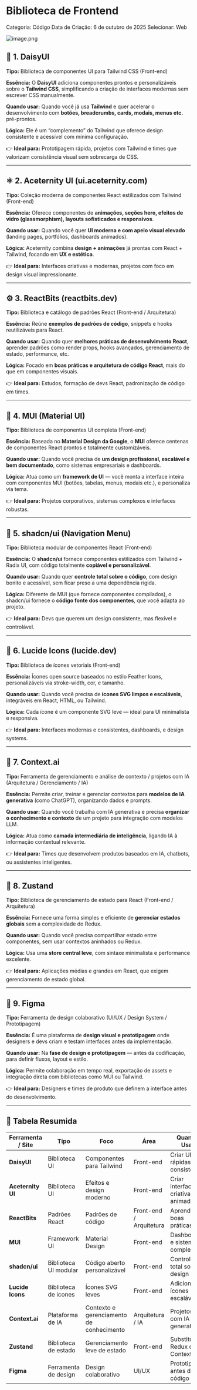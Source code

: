 # Biblioteca de Frontend

Categoria: Código
Data de Criação: 6 de outubro de 2025
Selecionar: Web

![image.png](image.png)

## 🧩 1. DaisyUI

**Tipo:** Biblioteca de componentes UI para Tailwind CSS (Front-end)

**Essência:** O **DaisyUI** adiciona componentes prontos e personalizáveis sobre o **Tailwind CSS**, simplificando a criação de interfaces modernas sem escrever CSS manualmente.

**Quando usar:** Quando você já usa **Tailwind** e quer acelerar o desenvolvimento com **botões, breadcrumbs, cards, modais, menus etc.** pré-prontos.

**Lógica:** Ele é um “complemento” do Tailwind que oferece design consistente e acessível com mínima configuração.

👉 **Ideal para:** Prototipagem rápida, projetos com Tailwind e times que valorizam consistência visual sem sobrecarga de CSS.

---

## ⚛️ 2. Aceternity UI (ui.aceternity.com)

**Tipo:** Coleção moderna de componentes React estilizados com Tailwind (Front-end)

**Essência:** Oferece componentes de **animações, seções hero, efeitos de vidro (glassmorphism), layouts sofisticados e responsivos**.

**Quando usar:** Quando você quer **UI moderna e com apelo visual elevado** (landing pages, portfólios, dashboards animados).

**Lógica:** Aceternity combina **design + animações** já prontas com React + Tailwind, focando em **UX e estética**.

👉 **Ideal para:** Interfaces criativas e modernas, projetos com foco em design visual impressionante.

---

## ⚙️ 3. ReactBits (reactbits.dev)

**Tipo:** Biblioteca e catálogo de padrões React (Front-end / Arquitetura)

**Essência:** Reúne **exemplos de padrões de código**, snippets e hooks reutilizáveis para React.

**Quando usar:** Quando quer **melhores práticas de desenvolvimento React**, aprender padrões como render props, hooks avançados, gerenciamento de estado, performance, etc.

**Lógica:** Focado em **boas práticas e arquitetura de código React**, mais do que em componentes visuais.

👉 **Ideal para:** Estudos, formação de devs React, padronização de código em times.

---

## 🧱 4. MUI (Material UI)

**Tipo:** Biblioteca de componentes UI completa (Front-end)

**Essência:** Baseada no **Material Design da Google**, o **MUI** oferece centenas de componentes React prontos e totalmente customizáveis.

**Quando usar:** Quando você precisa de **um design profissional, escalável e bem documentado**, como sistemas empresariais e dashboards.

**Lógica:** Atua como um **framework de UI** — você monta a interface inteira com componentes MUI (botões, tabelas, menus, modais etc.), e personaliza via tema.

👉 **Ideal para:** Projetos corporativos, sistemas complexos e interfaces robustas.

---

## 🧭 5. shadcn/ui (Navigation Menu)

**Tipo:** Biblioteca modular de componentes React (Front-end)

**Essência:** O **shadcn/ui** fornece componentes estilizados com Tailwind + Radix UI, com código totalmente **copiável e personalizável**.

**Quando usar:** Quando quer **controle total sobre o código**, com design bonito e acessível, sem ficar preso a uma dependência rígida.

**Lógica:** Diferente de MUI (que fornece componentes compilados), o shadcn/ui fornece o **código fonte dos componentes**, que você adapta ao projeto.

👉 **Ideal para:** Devs que querem um design consistente, mas flexível e controlável.

---

## 🔱 6. Lucide Icons (lucide.dev)

**Tipo:** Biblioteca de ícones vetoriais (Front-end)

**Essência:** Ícones open source baseados no estilo Feather Icons, personalizáveis via stroke-width, cor, e tamanho.

**Quando usar:** Quando você precisa de **ícones SVG limpos e escaláveis**, integráveis em React, HTML, ou Tailwind.

**Lógica:** Cada ícone é um componente SVG leve — ideal para UI minimalista e responsiva.

👉 **Ideal para:** Interfaces modernas e consistentes, dashboards, e design systems.

---

## 🧠 7. Context.ai

**Tipo:** Ferramenta de gerenciamento e análise de contexto / projetos com IA (Arquitetura / Gerenciamento / IA)

**Essência:** Permite criar, treinar e gerenciar contextos para **modelos de IA generativa** (como ChatGPT), organizando dados e prompts.

**Quando usar:** Quando você trabalha com IA generativa e precisa **organizar o conhecimento e contexto** de um projeto para integração com modelos LLM.

**Lógica:** Atua como **camada intermediária de inteligência**, ligando IA à informação contextual relevante.

👉 **Ideal para:** Times que desenvolvem produtos baseados em IA, chatbots, ou assistentes inteligentes.

---

## 🧩 8. Zustand

**Tipo:** Biblioteca de gerenciamento de estado para React (Front-end / Arquitetura)

**Essência:** Fornece uma forma simples e eficiente de **gerenciar estados globais** sem a complexidade do Redux.

**Quando usar:** Quando você precisa compartilhar estado entre componentes, sem usar contextos aninhados ou Redux.

**Lógica:** Usa uma **store central leve**, com sintaxe minimalista e performance excelente.

👉 **Ideal para:** Aplicações médias e grandes em React, que exigem gerenciamento de estado global.

---

## 🎨 9. Figma

**Tipo:** Ferramenta de design colaborativo (UI/UX / Design System / Prototipagem)

**Essência:** É uma plataforma de **design visual e prototipagem** onde designers e devs criam e testam interfaces antes da implementação.

**Quando usar:** Na **fase de design e prototipagem** — antes da codificação, para definir fluxos, layout e estilo.

**Lógica:** Permite colaboração em tempo real, exportação de assets e integração direta com bibliotecas como MUI ou Tailwind.

👉 **Ideal para:** Designers e times de produto que definem a interface antes do desenvolvimento.

---

## 🧭 Tabela Resumida

| Ferramenta / Site | Tipo | Foco | Área | Quando Usar | Essência |
| --- | --- | --- | --- | --- | --- |
| **DaisyUI** | Biblioteca UI | Componentes para Tailwind | Front-end | Criar UIs rápidas e consistentes | Complemento visual para Tailwind |
| **Aceternity UI** | Biblioteca UI | Efeitos e design moderno | Front-end | Criar interfaces criativas e animadas | UI com foco em estética |
| **ReactBits** | Padrões React | Padrões de código | Front-end / Arquitetura | Aprender boas práticas | Catálogo de padrões e hooks |
| **MUI** | Framework UI | Material Design | Front-end | Dashboards e sistemas complexos | Componentes React prontos e temáveis |
| **shadcn/ui** | Biblioteca UI modular | Código aberto personalizável | Front-end | Controle total sobre o design | Códigos reutilizáveis em React |
| **Lucide Icons** | Biblioteca de ícones | Ícones SVG leves | Front-end | Adicionar ícones escaláveis | Ícones vetoriais customizáveis |
| **Context.ai** | Plataforma de IA | Contexto e gerenciamento de conhecimento | Arquitetura / IA | Projetos com IA generativa | Gestão e integração de contexto |
| **Zustand** | Biblioteca de estado | Gerenciamento leve de estado | Front-end | Substituir Redux ou Context | Store global simples e performática |
| **Figma** | Ferramenta de design | Design colaborativo | UI/UX | Prototipar antes do código | Criação visual e validação de UI |